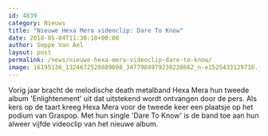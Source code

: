 ```yaml
---
id: 4839
category: Nieuws
title: "Nieuwe Hexa Mera videoclip: Dare To Know"
date: 2018-05-04T11:30:18+00:00
author: Seppe Van Ael
layout: post
permalink: /news/nieuwe-hexa-mera-videoclip-dare-to-know/
image: 16195136_1324672520889098_3477984979230228662_n-e1525433129716.jpg
---
```

Vorig jaar bracht de melodische death metalband Hexa Mera hun tweede album 'Enlightenment' uit dat uitstekend wordt ontvangen door de pers. Als kers op de taart kreeg Hexa Mera voor de tweede keer een plaatsje op het podium van Graspop. Met hun single 'Dare To Know' is de band toe aan hun alweer vijfde videoclip van het nieuwe album.

&nbsp;